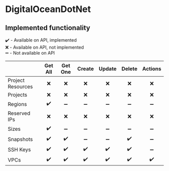 # DigitalOceanDotNet

## Implemented functionality

:heavy_check_mark: - Available on API, implemented\
:x: - Available on API, not implemented\
:heavy_minus_sign:  - Not available on API

|  | Get All | Get One | Create | Update | Delete | Actions |
|--|:--:|:--:|:--:|:--:|:--:|:--:|
| Project Resources | :x: | :x: | :x: | :x: | :x: | :x: |
| Projects | :x: | :x: | :x: | :x: | :x: | :x: |
| Regions | :heavy_check_mark: | :heavy_minus_sign: | :heavy_minus_sign: | :heavy_minus_sign: | :heavy_minus_sign: | :heavy_minus_sign: |
| Reserved IPs | :x: | :x: | :x: | :x: | :x: | :x: |
| Sizes | :heavy_check_mark: | :heavy_minus_sign: | :heavy_minus_sign: | :heavy_minus_sign: | :heavy_minus_sign: | :heavy_minus_sign: |
| Snapshots | :heavy_check_mark: | :heavy_check_mark: | :heavy_minus_sign: | :heavy_minus_sign: | :heavy_check_mark: | :heavy_minus_sign: |
| SSH Keys | :heavy_check_mark: | :heavy_check_mark: | :heavy_check_mark: | :heavy_check_mark: | :heavy_check_mark: | :heavy_minus_sign: |
| VPCs | :heavy_check_mark: | :heavy_check_mark: | :heavy_check_mark: | :heavy_check_mark: | :heavy_check_mark: | :heavy_check_mark: |
